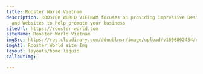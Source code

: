```yaml
---
title: Rooster World Vietnam
description: ROOSTER WORLD VIETNAM focuses on providing impressive Designs, Illustrations
  and Websites to help promote your business
siteUrl: https://rooster-world.com
siteName: Rooster World Vietnam
imgSrc: https://res.cloudinary.com/dduublnsr/image/upload/v1606802454/rooster/120130618_276756523630343_8600772113413042475_o_rskmzq.jpg
imgAtl: Rooster World site Img
layout: layouts/home.liquid
calloutImg: 

---
```

